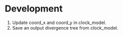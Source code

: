 # Development

1. Update coord_x and coord_y in clock_model.
1. Save an output divergence tree from clock_model.

